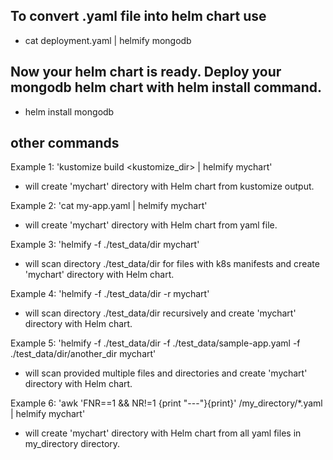 ## To convert .yaml file into helm chart use

- cat deployment.yaml | helmify mongodb

## Now your helm chart is ready. Deploy your mongodb helm chart with helm install command.

- helm install mongodb

## other commands

Example 1: 'kustomize build <kustomize_dir> | helmify mychart' 
  - will create 'mychart' directory with Helm chart from kustomize output.

Example 2: 'cat my-app.yaml | helmify mychart' 
  - will create 'mychart' directory with Helm chart from yaml file.

Example 3: 'helmify -f ./test_data/dir  mychart' 
  - will scan directory ./test_data/dir for files with k8s manifests and create 'mychart' directory with Helm chart.

Example 4: 'helmify -f ./test_data/dir -r  mychart' 
  - will scan directory ./test_data/dir recursively and  create 'mychart' directory with Helm chart.

Example 5: 'helmify -f ./test_data/dir -f ./test_data/sample-app.yaml -f ./test_data/dir/another_dir  mychart' 
  - will scan provided multiple files and directories and  create 'mychart' directory with Helm chart.

Example 6: 'awk 'FNR==1 && NR!=1  {print "---"}{print}' /my_directory/*.yaml | helmify mychart' 
  - will create 'mychart' directory with Helm chart from all yaml files in my_directory directory.
